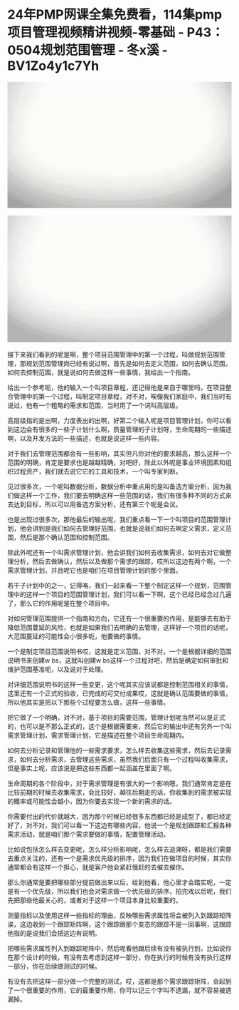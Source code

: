 # 24年PMP网课全集免费看，114集pmp项目管理视频精讲视频-零基础 - P43：0504规划范围管理 - 冬x溪 - BV1Zo4y1c7Yh

![](img/3a7adccf9a7e62a41a0461b5dee36de9_0.png)

![](img/3a7adccf9a7e62a41a0461b5dee36de9_1.png)

接下来我们看到的呢是啊，整个项目范围管理中的第一个过程，叫做规划范围管理，那规划范围管理岗已经有说过啊，首先是如何去定义范围，如何去确认范围，如何去控制范围，就是说如何去做这样一些事情，我给出一个指南。

给出一个参考呃，他的输入一个叫项目章程，还记得他是来自于哪里吗，在项目整合管理中的第一个过程，叫制定项目章程，对不对，唉像我们家庭中，我们当时有说过，他有一个粗略的需求和范围，当时用了一个词叫高层级。

高层级指的是出啊，力度表出的出啊，好第二个输入呢是项目管理计划，你可以看到这边会有很多的一些子计划什么啊，质量管理的子计划呀，生命周期的一些描述啊，以及开发方法的一些描述，也就是说这样一些内容。

对于我们去管理范围都会有一些影响，其实但凡你对他的要求越高，那么这样一个范围的明确，肯定是要求也是越越精确，对吧好，除此以外呢是事业环境因素和组织过程资产，我们就去说它它的工具和技术，一个叫专家判断。

见过很多次，一个呢叫数据分析，数据分析中重点用的是叫备选方案分析，因为我们做这样一个工作，我们要去明确这样一些范围的话，我们有很多种不同的方式来去达到目标，所以可以用备选方案分析，还有第三个呢是会议。

也是出现过很多次，那他最后的输出呢，我们重点看一下一个叫项目的范围管理计划，他会讲到是我们如何去管理好范围，也就是说我们如何去啊定义需求，定义范围，然后是那个确认范围和控制范围。

除此外呢还有一个叫需求管理计划，他会讲我们如何去收集需求，如何去对它做整理分析，然后去做确认，然后以及做那个需求的跟踪，哎所以这边有两个啊，一个需求管理计划，并且呢它也是咱们在项目管理计划的那个里面。

若干子计划中的之一，记得咯，我们一起来看一下整个制定这样一个规划，范围管理中的这样一个项目的范围管理计划，我们可以看一下啊，这个已经已经念过几遍了，那么它的作用呢是在整个项目中。

对如何管理范围提供一个指南和方向，它还有一个很重要的作用，是能够去有助于降低范围蔓延的风险，也就是如果我们去明确的去管理，这样好一个项目的话呢，大范围蔓延的可能性会小很多呃，他要做的事情。

一个是制定项目范围说明书哎，这就是定义范围，对不对，一个是根据详细的范围说明书来创建w bs，这就叫创建w bs这样一个过程对吧，然后是确定如何审批和维护范围基准呃，以及说对于处理。

对详细范围说明书的这样一些变更，这个呢其实应该说都是控制范围相关的事情，这里还有一个正式的验收，已完成的可交付成果哎，这就是确认范围要做的事情，所以他其实是把以下那些个过程要怎么做，这样一些事情。

把它做了一个明确，对不对，基于项目的需要范围，管理计划呢当然可以是正式的，也可以是不那么正式的，这个是根据需要来，然后它的输出中还有另外一个叫需求管理计划，需求管理计划，它是描述在整个项目生命周期内。

如何去分析记录和管理他的一些需求要求，怎么样去收集这些需求，然后去记录需求，如何去分析需求，去管理这些需求，虽然我们后面只有一个过程叫收集需求，但是事实上呢，应该说是把这些东西都一起涵盖在里面了啊。

生命周期的各个阶段中，对于需求管理是有很大的一个影响嗯，我们通常肯定是在比较前期的时候去收集需求，会比较好，越往后期走的话，你收集到的需求被实现的概率或可能性会越小，因为你要去实现一个新的需求的话。

你需要付出的代价就越大，因为那个时候已经很多东西都已经是成型了，都已经定好了，对不对，我们可以看一下这边有哪些内容，他说一个是规划跟踪和汇报各种需求活动，就是咱们那个需求要做的事情，配置管理活动。

比如说包括怎么样去变更呢，怎么样分析影响呢，怎么样去追溯呀，都是我们需要去重点关注的，还有一个是需求优先级的排序，因为我们在做项目的时候，其实你通常都会有这样一个担心，就是客户他会紧赶慢赶的去催去催你。

那么你通常是要把哪些部分提前做出来以后，给到他看，他心里才会踏实呢，一定是有一个优先级，所以我们也会对需求做一个优先级的排序，拍完戏以后呢，我们先把那些他最关心的，或者对于这样一个项目本身比较重要的。

测量指标以及使用这样一些指标的理由，反映哪些需求属性将会被列入到跟踪矩阵诶，这边收到一个跟踪矩阵啊，这个跟踪跟那个变态的跟踪不是一回事啊，这跟踪他指的是说我们会把这边有说明。

把哪些需求属性列入到跟踪矩阵中，然后呢看他跟后续有没有被执行到，比如说你在那个设计的时候，有没有去考虑到这样一部分，你在执行的时候有没有执行这样一部分，你在后续做测试的时候。

有没有去把这样一部分做一个完整的测试，哎，这都是那个需求跟踪矩阵，会起到了一个很重要的作用，它的最重要作用，你可以记三个字叫不遗漏，就不容易被遗漏掉。

